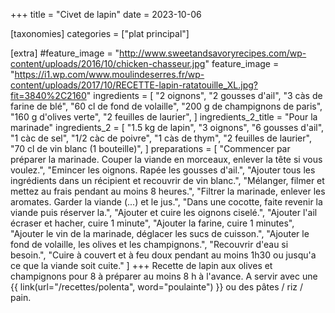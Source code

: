 +++
title = "Civet de lapin"
date = 2023-10-06

[taxonomies]
categories = ["plat principal"]

[extra]
#feature_image = "http://www.sweetandsavoryrecipes.com/wp-content/uploads/2016/10/chicken-chasseur.jpg"
feature_image = "https://i1.wp.com/www.moulindeserres.fr/wp-content/uploads/2017/10/RECETTE-lapin-ratatouille_XL.jpg?fit=3840%2C2160"
ingredients = [
  "2 oignons",
  "2 gousses d'ail",
  "3 càs de farine de blé",
  "60 cl de fond de volaille",
  "200 g de champignons de paris",
  "160 g d'olives verte",
  "2 feuilles de laurier",
]
ingredients_2_title = "Pour la marinade"
ingredients_2 = [
  "1.5 kg de lapin",
  "3 oignons",
  "6 gousses d'ail",
  "1 càc de sel",
  "1/2 càc de poivre",
  "1 càs de thym",
  "2 feuilles de laurier",
  "70 cl de vin blanc (1 bouteille)",
]
preparations = [
  "Commencer par préparer la marinade. Couper la viande en morceaux, enlever la tête si vous voulez.",
  "Emincer les oignons. Rapée les gousses d'ail.",
  "Ajouter tous les ingrédients dans un récipient et recouvrir de vin blanc.",
  "Mélanger, filmer et mettez au frais pendant au moins 8 heures.",
  "Filtrer la marinade, enlever les aromates. Garder la viande (...) et le jus.",
  "Dans une cocotte, faite revenir la viande puis réserver la.",
  "Ajouter et cuire les oignons ciselé.",
  "Ajouter l'ail écraser et hacher, cuire 1 minute",
  "Ajouter la farine, cuire 1 minutes",
  "Ajouter le vin de la marinade, déglacer les sucs de cuisson.",
  "Ajouter le fond de volaille, les olives et les champignons.",
  "Recouvrir d'eau si besoin.",
  "Cuire à couvert et à feu doux pendant au moins 1h30 ou jusqu'a ce que la viande soit cuite."
]
+++
Recette de lapin aux olives et champignons pour 8 à préparer au moins 8 h à l'avance. A servir avec une {{ link(url="/recettes/polenta", word="poulainte") }} ou des pâtes / riz / pain.


